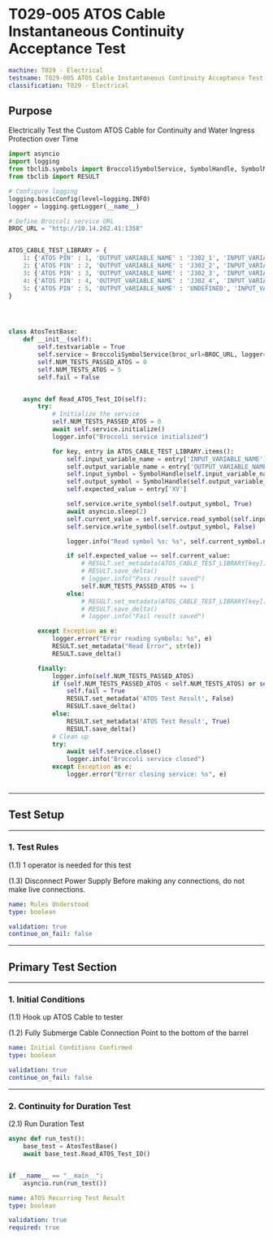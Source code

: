 # T029-005 ATOS Cable Instantaneous Continuity Acceptance Test

``` yaml boring-test
machine: T029 - Electrical
testname: T029-005 ATOS Cable Instantaneous Continuity Acceptance Test
classification: T029 - Electrical
```

## Purpose

Electrically Test the Custom ATOS Cable for Continuity and Water Ingress Protection over Time


``` python borelib
import asyncio
import logging
from tbclib.symbols import BroccoliSymbolService, SymbolHandle, SymbolManager, get_target
from tbclib import RESULT

# Configure logging
logging.basicConfig(level=logging.INFO)
logger = logging.getLogger(__name__)

# Define Broccoli service URL
BROC_URL = "http://10.14.202.41:1358"


ATOS_CABLE_TEST_LIBRARY = {
    1: {'ATOS PIN' : 1, 'OUTPUT_VARIABLE_NAME' : 'J302_1', 'INPUT_VARIABLE_NAME' : 'J1101_1', 'XV' : True},
    2: {'ATOS PIN' : 2, 'OUTPUT_VARIABLE_NAME' : 'J302_2', 'INPUT_VARIABLE_NAME' : 'J1101_2', 'XV' : True},
    3: {'ATOS PIN' : 3, 'OUTPUT_VARIABLE_NAME' : 'J302_3', 'INPUT_VARIABLE_NAME' : 'J1101_3', 'XV' : True},
    4: {'ATOS PIN' : 4, 'OUTPUT_VARIABLE_NAME' : 'J302_4', 'INPUT_VARIABLE_NAME' : 'J1101_4', 'XV' : True},
    5: {'ATOS PIN' : 5, 'OUTPUT_VARIABLE_NAME' : 'UNDEFINED', 'INPUT_VARIABLE_NAME' : 'J1101_5', 'XV' : True}
}




class AtosTestBase:
    def __init__(self):
        self.testvariable = True
        self.service = BroccoliSymbolService(broc_url=BROC_URL, logger=logger)
        self.NUM_TESTS_PASSED_ATOS = 0
        self.NUM_TESTS_ATOS = 5
        self.fail = False


    async def Read_ATOS_Test_IO(self):
        try:
            # Initialize the service
            self.NUM_TESTS_PASSED_ATOS = 0
            await self.service.initialize()
            logger.info("Broccoli service initialized")

            for key, entry in ATOS_CABLE_TEST_LIBRARY.items():
                self.input_variable_name = entry['INPUT_VARIABLE_NAME']
                self.output_variable_name = entry['OUTPUT_VARIABLE_NAME']
                self.input_symbol = SymbolHandle(self.input_variable_name)
                self.output_symbol = SymbolHandle(self.output_variable_name)
                self.expected_value = entry['XV']

                self.service.write_symbol(self.output_symbol, True)
                await asyncio.sleep(2)
                self.current_value = self.service.read_symbol(self.input_symbol)
                self.service.write_symbol(self.output_symbol, False)

                logger.info("Read symbol %s: %s", self.current_symbol.name, bool(self.current_value))

                if self.expected_value == self.current_value:
                    # RESULT.set_metadata(ATOS_CABLE_TEST_LIBRARY[key]["TEST_NAME"], ATOS_CABLE_TEST_LIBRARY[key]["Pass Value"])
                    # RESULT.save_delta()
                    # logger.info("Pass result saved")
                    self.NUM_TESTS_PASSED_ATOS += 1
                else:
                    # RESULT.set_metadata(ATOS_CABLE_TEST_LIBRARY[key]["TEST_NAME"], ATOS_CABLE_TEST_LIBRARY[key]["Fail Value"])
                    # RESULT.save_delta()
                    # logger.info("Fail result saved")

        except Exception as e:
            logger.error("Error reading symbols: %s", e)
            RESULT.set_metadata("Read Error", str(e))
            RESULT.save_delta()

        finally:
            logger.info(self.NUM_TESTS_PASSED_ATOS)
            if (self.NUM_TESTS_PASSED_ATOS < self.NUM_TESTS_ATOS) or self.fail:
                self.fail = True
                RESULT.set_metadata('ATOS Test Result', False)
                RESULT.save_delta()
            else:
                RESULT.set_metadata('ATOS Test Result', True)
                RESULT.save_delta()
            # Clean up
            try:
                await self.service.close()
                logger.info("Broccoli service closed")
            except Exception as e:
                logger.error("Error closing service: %s", e)
        

```

***

## Test Setup

***

### 1\. Test Rules

(1.1) 1 operator is needed for this test

(1.3) Disconnect Power Supply Before making any connections, do not make live connections.

```yaml test-field
name: Rules Understood
type: boolean

validation: true
continue_on_fail: false
```

***

## Primary Test Section

***

### 1\. Initial Conditions

(1.1) Hook up ATOS Cable to tester

(1.2) Fully Submerge Cable Connection Point to the bottom of the barrel

```yaml test-field
name: Initial Conditions Confirmed
type: boolean

validation: true
continue_on_fail: false
```

***

### 2\. Continuity for Duration Test

(2.1) Run Duration Test

``` python borescript FunctionSet tbclib
async def run_test():
    base_test = AtosTestBase()
    await base_test.Read_ATOS_Test_IO()


if __name__ == "__main__":
    asyncio.run(run_test())

```

``` yaml test-field
name: ATOS Recurring Test Result
type: boolean

validation: true
required: true
```